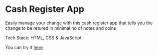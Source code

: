 # Cash Register App

Easily manage your change with this cash register app that tells you the change to be retured in minimal no of notes and coins

Tech Stack: HTML, CSS & JavaScript

You can try it [here](https://my-change-calculator.netlify.app/)
